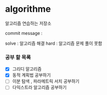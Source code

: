 # algorithme

알고리즘 연습하는 저장소

commit message :

solve : 알고리즘 해결
hard : 알고리즘 문제 풀이 못함

### 공부 할 목록

- [x] 그리디 알고리즘
- [x] 동적 계획법 공부하기
- [ ] 이분 탐색 , 파라메트릭 서치 공부하기
- [ ] 다익스트라 알고리즘 공부하기
